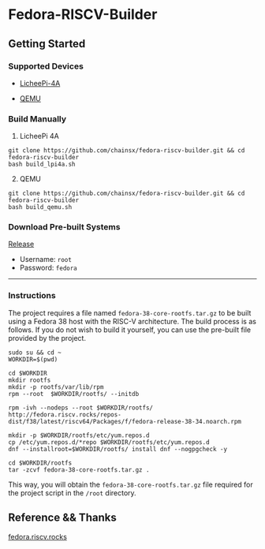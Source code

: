 # Fedora-RISCV-Builder

## Getting Started

### Supported Devices

* [LicheePi-4A](./doc/install-guild-licheepi4a.md)

* [QEMU](./doc/install-guild-qemu.md)

### Build Manually

1.  LicheePi 4A

```
git clone https://github.com/chainsx/fedora-riscv-builder.git && cd fedora-riscv-builder
bash build_lpi4a.sh
```

2.  QEMU

```
git clone https://github.com/chainsx/fedora-riscv-builder.git && cd fedora-riscv-builder
bash build_qemu.sh
```

### Download Pre-built Systems

[Release](https://github.com/chainsx/fedora-riscv-builder/releases)

* Username: `root`
* Password: `fedora`

----

### Instructions

The project requires a file named `fedora-38-core-rootfs.tar.gz` to be built using a Fedora 38 host with the RISC-V architecture. The build process is as follows. If you do not wish to build it yourself, you can use the pre-built file provided by the project.

```
sudo su && cd ~
WORKDIR=$(pwd)

cd $WORKDIR
mkdir rootfs
mkdir -p rootfs/var/lib/rpm
rpm --root  $WORKDIR/rootfs/ --initdb

rpm -ivh --nodeps --root $WORKDIR/rootfs/ http://fedora.riscv.rocks/repos-dist/f38/latest/riscv64/Packages/f/fedora-release-38-34.noarch.rpm

mkdir -p $WORKDIR/rootfs/etc/yum.repos.d
cp /etc/yum.repos.d/*repo $WORKDIR/rootfs/etc/yum.repos.d
dnf --installroot=$WORKDIR/rootfs/ install dnf --nogpgcheck -y

cd $WORKDIR/rootfs
tar -zcvf fedora-38-core-rootfs.tar.gz .
```

This way, you will obtain the `fedora-38-core-rootfs.tar.gz` file required for the project script in the `/root` directory.

## Reference && Thanks

[fedora.riscv.rocks](http://fedora.riscv.rocks)

